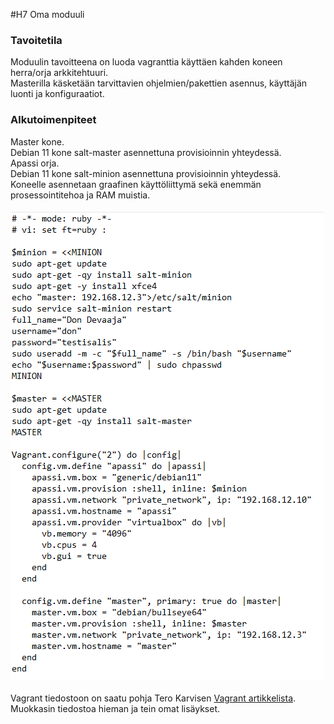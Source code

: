 #H7 Oma moduuli
### Tavoitetila
Moduulin tavoitteena on luoda vagranttia käyttäen kahden koneen herra/orja arkkitehtuuri.<br>
Masterilla käsketään tarvittavien ohjelmien/pakettien asennus, käyttäjän luonti ja konfiguraatiot.<br>
### Alkutoimenpiteet
Master kone. <br>
Debian 11 kone salt-master asennettuna provisioinnin yhteydessä.<br>
Apassi orja. <br>
Debian 11 kone salt-minion asennettuna provisioinnin yhteydessä. <br>
Koneelle asennetaan graafinen käyttöliittymä sekä enemmän prosessointitehoa ja RAM muistia. <br>
<br>
![Description](vagrant.png)
<br>
<br>
Vagrant tiedostoon on saatu pohja Tero Karvisen <a href="https://terokarvinen.com/2023/salt-vagrant/#ready-made-Vagrantfile-for-three-computers">Vagrant artikkelista</a>. Muokkasin tiedostoa hieman ja tein omat lisäykset. <br>
